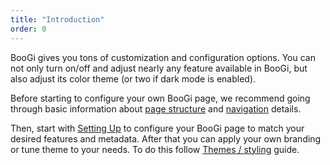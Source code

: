 ```yaml
---
title: "Introduction"
order: 0
---
```


BooGi gives you tons of customization and configuration options. You can not
only turn on/off and adjust nearly any feature available in BooGi, but
also adjust its color theme (or two if dark mode is enabled).

Before starting to configure your own BooGi page, we recommend going through 
basic information about [page structure](/gettingstarted/page_structure)
and [navigation](/configuration/navigation) details.

Then, start with [Setting Up](/configuration/setting-up) to configure your BooGi page
to match your desired features and metadata. After that you can apply your own
branding or tune theme to your needs. To do this follow 
[Themes / styling](/configuration/themes) guide.